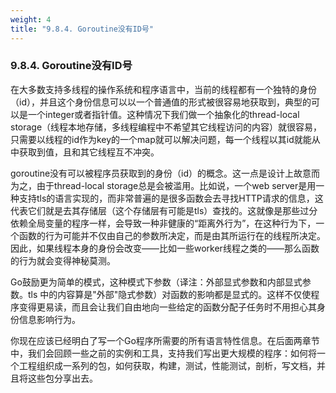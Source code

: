 ```yaml
---
weight: 4
title: "9.8.4. Goroutine没有ID号"
---
```


### 9.8.4. Goroutine没有ID号

在大多数支持多线程的操作系统和程序语言中，当前的线程都有一个独特的身份（id），并且这个身份信息可以以一个普通值的形式被很容易地获取到，典型的可以是一个integer或者指针值。这种情况下我们做一个抽象化的thread-local storage（线程本地存储，多线程编程中不希望其它线程访问的内容）就很容易，只需要以线程的id作为key的一个map就可以解决问题，每一个线程以其id就能从中获取到值，且和其它线程互不冲突。

goroutine没有可以被程序员获取到的身份（id）的概念。这一点是设计上故意而为之，由于thread-local storage总是会被滥用。比如说，一个web server是用一种支持tls的语言实现的，而非常普遍的是很多函数会去寻找HTTP请求的信息，这代表它们就是去其存储层（这个存储层有可能是tls）查找的。这就像是那些过分依赖全局变量的程序一样，会导致一种非健康的“距离外行为”，在这种行为下，一个函数的行为可能并不仅由自己的参数所决定，而是由其所运行在的线程所决定。因此，如果线程本身的身份会改变——比如一些worker线程之类的——那么函数的行为就会变得神秘莫测。

Go鼓励更为简单的模式，这种模式下参数（译注：外部显式参数和内部显式参数。tls 中的内容算是"外部"隐式参数）对函数的影响都是显式的。这样不仅使程序变得更易读，而且会让我们自由地向一些给定的函数分配子任务时不用担心其身份信息影响行为。

你现在应该已经明白了写一个Go程序所需要的所有语言特性信息。在后面两章节中，我们会回顾一些之前的实例和工具，支持我们写出更大规模的程序：如何将一个工程组织成一系列的包，如何获取，构建，测试，性能测试，剖析，写文档，并且将这些包分享出去。

